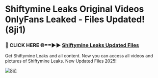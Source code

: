 # Shiftymine Leaks Original Videos 0nlyFans Leaked - Files Updated! (8ji1)

<h3>🔴 CLICK HERE 🌐==►► <a href="https://tinyurl.com/4seja8ks" rel="nofollow">Shiftymine Leaks Updated Files</a></h3>

Get Shiftymine Leaks and all content. Now you can access all videos and pictures of Shiftymine Leaks. New Updated Files 2025!

[![8ji1](https://i.imgur.com/EWjZXRe.gif)](https://tinyurl.com/4seja8ks)
